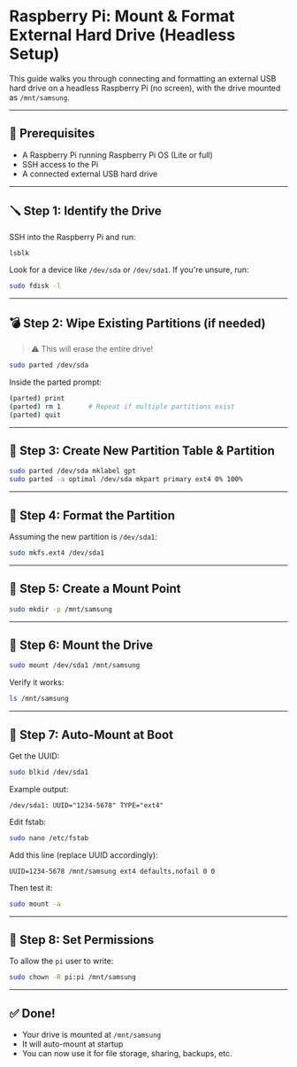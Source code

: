# Raspberry Pi: Mount & Format External Hard Drive (Headless Setup)

This guide walks you through connecting and formatting an external USB hard drive on a headless Raspberry Pi (no screen), with the drive mounted as `/mnt/samsung`.

---

## 🧰 Prerequisites
- A Raspberry Pi running Raspberry Pi OS (Lite or full)
- SSH access to the Pi
- A connected external USB hard drive

---

## 🪛 Step 1: Identify the Drive
SSH into the Raspberry Pi and run:

```bash
lsblk
```

Look for a device like `/dev/sda` or `/dev/sda1`. If you're unsure, run:

```bash
sudo fdisk -l
```

---

## 💣 Step 2: Wipe Existing Partitions (if needed)
> ⚠️ This will erase the entire drive!

```bash
sudo parted /dev/sda
```

Inside the parted prompt:
```bash
(parted) print
(parted) rm 1       # Repeat if multiple partitions exist
(parted) quit
```

---

## 🧱 Step 3: Create New Partition Table & Partition
```bash
sudo parted /dev/sda mklabel gpt
sudo parted -a optimal /dev/sda mkpart primary ext4 0% 100%
```

---

## 🧽 Step 4: Format the Partition
Assuming the new partition is `/dev/sda1`:
```bash
sudo mkfs.ext4 /dev/sda1
```

---

## 📂 Step 5: Create a Mount Point
```bash
sudo mkdir -p /mnt/samsung
```

---

## 🔗 Step 6: Mount the Drive
```bash
sudo mount /dev/sda1 /mnt/samsung
```

Verify it works:
```bash
ls /mnt/samsung
```

---

## 🔁 Step 7: Auto-Mount at Boot
Get the UUID:
```bash
sudo blkid /dev/sda1
```

Example output:
```
/dev/sda1: UUID="1234-5678" TYPE="ext4"
```

Edit fstab:
```bash
sudo nano /etc/fstab
```

Add this line (replace UUID accordingly):
```
UUID=1234-5678 /mnt/samsung ext4 defaults,nofail 0 0
```

Then test it:
```bash
sudo mount -a
```

---

## 🔐 Step 8: Set Permissions
To allow the `pi` user to write:
```bash
sudo chown -R pi:pi /mnt/samsung
```

---

## ✅ Done!
- Your drive is mounted at `/mnt/samsung`
- It will auto-mount at startup
- You can now use it for file storage, sharing, backups, etc.


